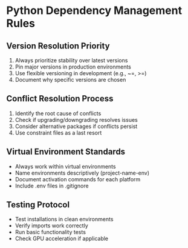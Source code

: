 # Python Dependency Management Rules

## Version Resolution Priority
1. Always prioritize stability over latest versions
2. Pin major versions in production environments
3. Use flexible versioning in development (e.g., ~=, >=)
4. Document why specific versions are chosen

## Conflict Resolution Process
1. Identify the root cause of conflicts
2. Check if upgrading/downgrading resolves issues
3. Consider alternative packages if conflicts persist
4. Use constraint files as a last resort

## Virtual Environment Standards
- Always work within virtual environments
- Name environments descriptively (project-name-env)
- Document activation commands for each platform
- Include .env files in .gitignore

## Testing Protocol
- Test installations in clean environments
- Verify imports work correctly
- Run basic functionality tests
- Check GPU acceleration if applicable